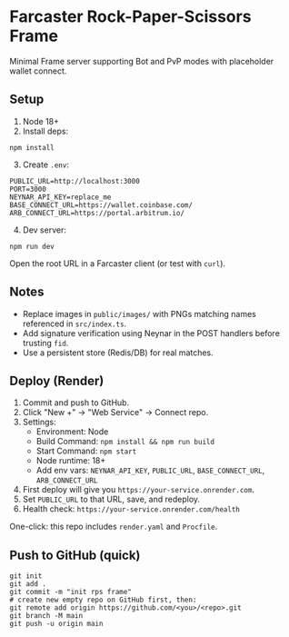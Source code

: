 # Farcaster Rock-Paper-Scissors Frame

Minimal Frame server supporting Bot and PvP modes with placeholder wallet connect.

## Setup

1. Node 18+
2. Install deps:

```
npm install
```

3. Create `.env`:

```
PUBLIC_URL=http://localhost:3000
PORT=3000
NEYNAR_API_KEY=replace_me
BASE_CONNECT_URL=https://wallet.coinbase.com/
ARB_CONNECT_URL=https://portal.arbitrum.io/
```

4. Dev server:

```
npm run dev
```

Open the root URL in a Farcaster client (or test with `curl`).

## Notes
- Replace images in `public/images/` with PNGs matching names referenced in `src/index.ts`.
- Add signature verification using Neynar in the POST handlers before trusting `fid`.
- Use a persistent store (Redis/DB) for real matches.

## Deploy (Render)

1. Commit and push to GitHub.
2. Click "New +" → "Web Service" → Connect repo.
3. Settings:
   - Environment: Node
   - Build Command: `npm install && npm run build`
   - Start Command: `npm start`
   - Node runtime: 18+
   - Add env vars: `NEYNAR_API_KEY`, `PUBLIC_URL`, `BASE_CONNECT_URL`, `ARB_CONNECT_URL`
4. First deploy will give you `https://your-service.onrender.com`.
5. Set `PUBLIC_URL` to that URL, save, and redeploy.
6. Health check: `https://your-service.onrender.com/health`

One-click: this repo includes `render.yaml` and `Procfile`.

## Push to GitHub (quick)

```
git init
git add .
git commit -m "init rps frame"
# create new empty repo on GitHub first, then:
git remote add origin https://github.com/<you>/<repo>.git
git branch -M main
git push -u origin main
```
